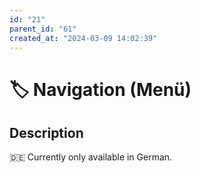 ```yaml
---
id: "21"
parent_id: "61"
created_at: "2024-03-09 14:02:39"
---
```


# 🏷️ Navigation (Menü)

## Description

🇩🇪 Currently only available in German.
